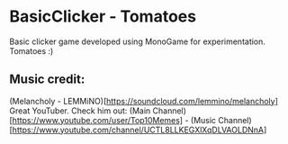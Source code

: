 # BasicClicker - Tomatoes
 Basic clicker game developed using MonoGame for experimentation.
 Tomatoes :)
 
 ## Music credit:
 (Melancholy - LEMMiNO)[https://soundcloud.com/lemmino/melancholy]
 Great YouTuber. Check him out: (Main Channel)[https://www.youtube.com/user/Top10Memes] - (Music Channel)[https://www.youtube.com/channel/UCTL8LLKEGXlXqDLVAOLDNnA]